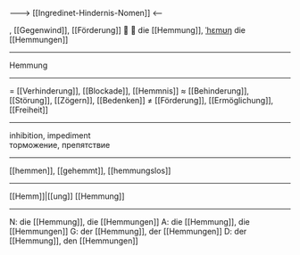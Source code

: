 ---> [[Ingredinet-Hindernis-Nomen]] <--

, [[Gegenwind]], [[Förderung]]
🛑 🔴 die [[Hemmung]], [ˈhɛmʊŋ](https://youglish.com/pronounce/Hemmung/german)
die [[Hemmungen]]

---
Hemmung

---
= [[Verhinderung]], [[Blockade]], [[Hemmnis]]
≈ [[Behinderung]], [[Störung]], [[Zögern]], [[Bedenken]]
≠ [[Förderung]], [[Ermöglichung]], [[Freiheit]]

---
inhibition, impediment  
торможение, препятствие

---
[[hemmen]], [[gehemmt]], [[hemmungslos]]

---
[[Hemm]]|[[ung]]
[[Hemmung]]


---
N: die [[Hemmung]], die [[Hemmungen]]
A: die [[Hemmung]], die [[Hemmungen]]
G: der [[Hemmung]], der [[Hemmungen]]
D: der [[Hemmung]], den [[Hemmungen]]
